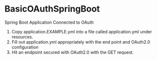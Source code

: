 # BasicOAuthSpringBoot
Spring Boot Application Connected to OAuth

1. Copy application.EXAMPLE.yml into a file called application.yml under resources. 
2. Fill out application.yml appropriately with the end point and OAuth2.0 configuration
3. Hit an endpoint secured with OAuth2.0 with the GET request.
